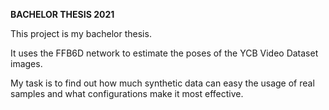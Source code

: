 **BACHELOR THESIS 2021**

This project is my bachelor thesis.

It uses the FFB6D network to estimate the poses of the YCB Video Dataset images.

My task is to find out how much synthetic data can easy the usage of real samples and what configurations make it most effective.
